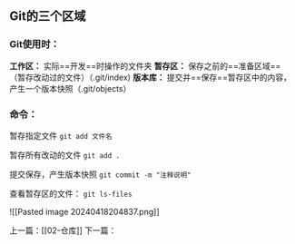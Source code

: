 ## Git的三个区域
### Git使用时：
**工作区：** 实际==开发==时操作的文件夹
**暂存区：** 保存之前的==准备区域==（暂存改动过的文件）（.git/index)
**版本库：** 提交并==保存==暂存区中的内容，产生一个版本快照（.git/objects）
### 命令：
暂存指定文件
`git add 文件名`

暂存所有改动的文件
`git add .`

提交保存，产生版本快照
`git commit -m "注释说明"`

查看暂存区的文件：
`git ls-files`

![[Pasted image 20240418204837.png]]

上一篇：[[02-仓库]]
下一篇：